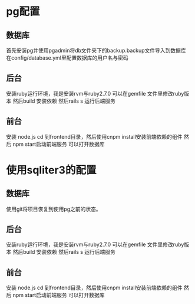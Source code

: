 # pg配置
## 数据库
首先安装pg并使用pgadmin将db文件夹下的backup.backup文件导入到数据库
在config/database.yml里配置数据库的用户名与密码
## 后台
安装ruby运行环境，我是安装rvm与ruby2.7.0 可以在gemfile 文件里修改ruby版本
然后build 安装依赖
然后rails s 运行后端服务
## 前台
安装 node.js
cd 到frontend目录，然后使用cnpm install安装前端依赖的组件
然后 npm start启动前端服务 可以打开数据库

# 使用sqliter3的配置
## 数据库
使用git将项目恢复到使用pg之前的状态。
## 后台
安装ruby运行环境，我是安装rvm与ruby2.7.0 可以在gemfile 文件里修改ruby版本
然后build 安装依赖
然后rails s 运行后端服务
## 前台
安装 node.js
cd 到frontend目录，然后使用cnpm install安装前端依赖的组件
然后 npm start启动前端服务 可以打开数据库
